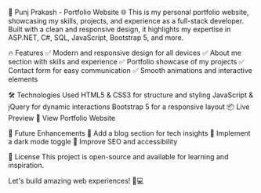 🚀 Punj Prakash - Portfolio Website 🌐
This is my personal portfolio website, showcasing my skills, projects, and experience as a full-stack developer. Built with a clean and responsive design, it highlights my expertise in ASP.NET, C#, SQL, JavaScript, Bootstrap 5, and more.

🔥 Features
✅ Modern and responsive design for all devices
✅ About me section with skills and experience
✅ Portfolio showcase of my projects
✅ Contact form for easy communication
✅ Smooth animations and interactive elements

🛠️ Technologies Used
HTML5 & CSS3 for structure and styling
JavaScript & jQuery for dynamic interactions
Bootstrap 5 for a responsive layout
📦 Live Preview
🔗 View Portfolio Website

🎯 Future Enhancements
🔹 Add a blog section for tech insights
🔹 Implement a dark mode toggle
🔹 Improve SEO and accessibility

📜 License
This project is open-source and available for learning and inspiration.

Let's build amazing web experiences! 🚀💻
